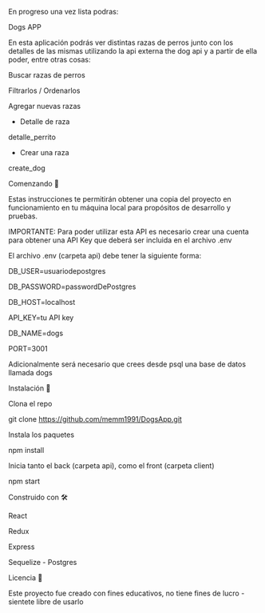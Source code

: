 En progreso una vez lista podras:

Dogs APP


En esta aplicación podrás ver distintas razas de perros junto con los detalles de las mismas utilizando la api externa the dog api y a partir de ella poder, entre otras cosas:




Buscar razas de perros


Filtrarlos / Ordenarlos


Agregar nuevas razas




- Detalle de raza



detalle_perrito



- Crear una raza



create_dog




Comenzando 🚀


Estas instrucciones te permitirán obtener una copia del proyecto en funcionamiento en tu máquina local para propósitos de desarrollo y pruebas.



IMPORTANTE: Para poder utilizar esta API es necesario crear una cuenta para obtener una API Key que deberá ser incluida en el archivo .env



El archivo .env (carpeta api) debe tener la siguiente forma:



DB_USER=usuariodepostgres


DB_PASSWORD=passwordDePostgres


DB_HOST=localhost


API_KEY=tu API key


DB_NAME=dogs


PORT=3001


Adicionalmente será necesario que crees desde psql una base de datos llamada dogs



Instalación 🔧


Clona el repo


git clone https://github.com/memm1991/DogsApp.git


Instala los paquetes


npm install


Inicia tanto el back (carpeta api), como el front (carpeta client)


npm start


Construido con 🛠️


 React
 
 
 Redux
 
 
 Express
 
 
 Sequelize - Postgres
 
 
Licencia 📄


Este proyecto fue creado con fines educativos, no tiene fines de lucro - sientete libre de usarlo

